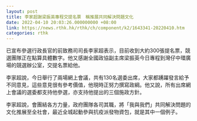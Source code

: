 ```yaml
---
layout: post
title: 李家超謝梁振英專程交提名票　稱推展共同解決問題文化
date: 2022-04-10 20:03:26.000000000 +08:00
link: https://news.rthk.hk/rthk/ch/component/k2/1643341-20220410.htm
categories: rthk
---
```


已宣布參選行政長官的前致務司司長李家超表示，目前收到大約300張提名票，競選團隊正在點算具體數字。他又感謝全國政協副主席梁振英今日專程到灣仔中環廣場的競選辦公室，交提名票給他。

李家超說，今日舉行了兩場網上會議，共有130名選委出席，大家都踴躍發言給予不同意見，這些意見很有參考價值，他現時正努力撰寫政綱。他又說，所有出席網上會議的選委都支持他參選，亦支持他提出的三個施政方針。

李家超說，會團結各方力量，政府團隊各司其職，將「我與我們」共同解決問題的文化推展至全社會，最近全城起動參與抗疫派發物資包，就是其中一個例子。
